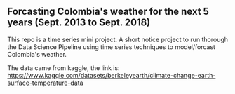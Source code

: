## Forcasting Colombia's weather for the next 5 years (Sept. 2013 to Sept. 2018)
This repo is a time series mini project. A short notice project to run thorough the Data Science Pipeline using time series techniques to model/forcast Colombia's weather.

The data came from kaggle, the link is:  https://www.kaggle.com/datasets/berkeleyearth/climate-change-earth-surface-temperature-data
